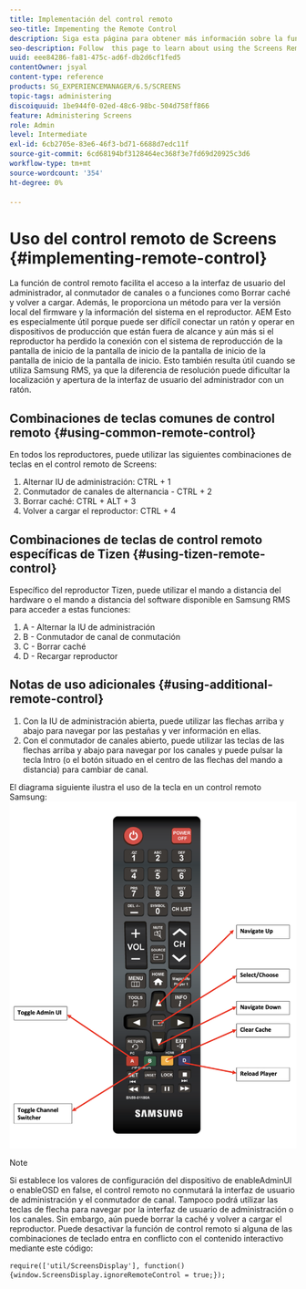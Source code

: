```yaml
---
title: Implementación del control remoto
seo-title: Impementing the Remote Control
description: Siga esta página para obtener más información sobre la función de control remoto de Screens.
seo-description: Follow  this page to learn about using the Screens Remote Control Feature.
uuid: eee84286-fa81-475c-ad6f-db2d6cf1fed5
contentOwner: jsyal
content-type: reference
products: SG_EXPERIENCEMANAGER/6.5/SCREENS
topic-tags: administering
discoiquuid: 1be944f0-02ed-48c6-98bc-504d758ff866
feature: Administering Screens
role: Admin
level: Intermediate
exl-id: 6cb2705e-83e6-46f3-bd71-6688d7edc11f
source-git-commit: 6cd68194bf3128464ec368f3e7fd69d20925c3d6
workflow-type: tm+mt
source-wordcount: '354'
ht-degree: 0%

---
```


# Uso del control remoto de Screens  {#implementing-remote-control}

La función de control remoto facilita el acceso a la interfaz de usuario del administrador, al conmutador de canales o a funciones como Borrar caché y volver a cargar. Además, le proporciona un método para ver la versión local del firmware y la información del sistema en el reproductor. AEM Esto es especialmente útil porque puede ser difícil conectar un ratón y operar en dispositivos de producción que están fuera de alcance y aún más si el reproductor ha perdido la conexión con el sistema de reproducción de la pantalla de inicio de la pantalla de inicio de la pantalla de inicio de la pantalla de inicio de la pantalla de inicio. Esto también resulta útil cuando se utiliza Samsung RMS, ya que la diferencia de resolución puede dificultar la localización y apertura de la interfaz de usuario del administrador con un ratón.

## Combinaciones de teclas comunes de control remoto {#using-common-remote-control}

En todos los reproductores, puede utilizar las siguientes combinaciones de teclas en el control remoto de Screens:

1. Alternar IU de administración: CTRL + 1
1. Conmutador de canales de alternancia - CTRL + 2
1. Borrar caché: CTRL + ALT + 3
1. Volver a cargar el reproductor: CTRL + 4

## Combinaciones de teclas de control remoto específicas de Tizen {#using-tizen-remote-control}

Específico del reproductor Tizen, puede utilizar el mando a distancia del hardware o el mando a distancia del software disponible en Samsung RMS para acceder a estas funciones:

1. A - Alternar la IU de administración
1. B - Conmutador de canal de conmutación
1. C - Borrar caché
1. D - Recargar reproductor

## Notas de uso adicionales {#using-additional-remote-control}

1. Con la IU de administración abierta, puede utilizar las flechas arriba y abajo para navegar por las pestañas y ver información en ellas.
1. Con el conmutador de canales abierto, puede utilizar las teclas de las flechas arriba y abajo para navegar por los canales y puede pulsar la tecla Intro (o el botón situado en el centro de las flechas del mando a distancia) para cambiar de canal.

El diagrama siguiente ilustra el uso de la tecla en un control remoto Samsung:
![imagen](assets/tizen/remote.png)

>[!NOTE]
>Si establece los valores de configuración del dispositivo de enableAdminUI o enableOSD en false, el control remoto no conmutará la interfaz de usuario de administración y el conmutador de canal. Tampoco podrá utilizar las teclas de flecha para navegar por la interfaz de usuario de administración o los canales. Sin embargo, aún puede borrar la caché y volver a cargar el reproductor. Puede desactivar la función de control remoto si alguna de las combinaciones de teclado entra en conflicto con el contenido interactivo mediante este código:

```
require(['util/ScreensDisplay'], function() {window.ScreensDisplay.ignoreRemoteControl = true;}); 
```
